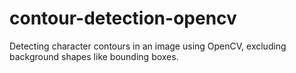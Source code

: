 # contour-detection-opencv
 Detecting character contours in an image using OpenCV, excluding background shapes like bounding boxes.
